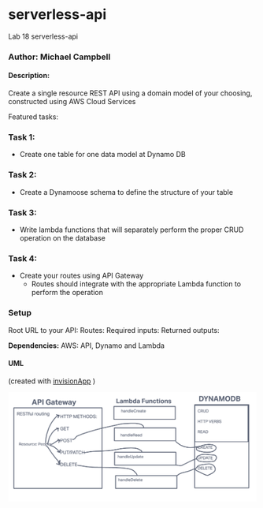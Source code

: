 # serverless-api
Lab 18 serverless-api
### Author: Michael Campbell

#### Description: 
Create a single resource REST API using a domain model of your choosing, constructed using AWS Cloud Services

Featured tasks:
### Task 1:
- Create one table for one data model at Dynamo DB
### Task 2:
- Create a Dynamoose schema to define the structure of your table
### Task 3:
- Write lambda functions that will separately perform the proper CRUD operation on the database
### Task 4:
- Create your routes using API Gateway
  - Routes should integrate with the appropriate Lambda function to perform the operation

### Setup
Root URL to your API:
Routes:
Required inputs:
Returned outputs:

**Dependencies:**
AWS: API, Dynamo and Lambda

#### UML
(created with [invisionApp](https://invisionapp.com/) )

![UML](labclass18UML.PNG)